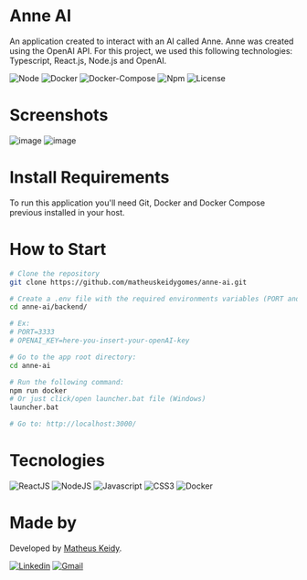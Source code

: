 # Anne AI

An application created to interact with an AI called Anne. Anne was created using the OpenAI API. For this project, we used this following technologies: Typescript, React.js, Node.js and OpenAI.

![Node](https://img.shields.io/badge/Node-v16.14%20(LTS)-brightgreen)
![Docker](https://img.shields.io/badge/Docker-v20.10.12-informational)
![Docker-Compose](https://img.shields.io/badge/Docker--compose-v1.29.2-blue)
![Npm](https://img.shields.io/badge/Npm-v8.3.1-blue)
![License](https://img.shields.io/badge/License-MIT-red)


# Screenshots

![image](https://user-images.githubusercontent.com/74063350/220494934-4ac77273-0441-4059-ad29-e16a72c814f1.png)
![image](https://user-images.githubusercontent.com/74063350/220494957-c16afb3a-baad-4288-b5e0-d5fe38782b53.png)


# Install Requirements

To run this application you'll need Git, Docker and Docker Compose previous installed in your host.

# How to Start

```bash
# Clone the repository
git clone https://github.com/matheuskeidygomes/anne-ai.git

# Create a .env file with the required environments variables (PORT and OPENAI_KEY) in the root of the following directory:
cd anne-ai/backend/

# Ex: 
# PORT=3333
# OPENAI_KEY=here-you-insert-your-openAI-key

# Go to the app root directory:
cd anne-ai

# Run the following command:
npm run docker
# Or just click/open launcher.bat file (Windows)
launcher.bat

# Go to: http://localhost:3000/
```


# Tecnologies

![ReactJS](https://img.shields.io/badge/React-20232A?style=for-the-badge&logo=react&logoColor=61DAFB)
![NodeJS](https://img.shields.io/badge/Node.js-43853D?style=for-the-badge&logo=node.js&logoColor=white)
![Javascript](https://img.shields.io/badge/JavaScript-F7DF1E?style=for-the-badge&logo=javascript&logoColor=black)
![CSS3](https://img.shields.io/badge/CSS3-1572B6?style=for-the-badge&logo=css3&logoColor=white)
![Docker](https://img.shields.io/badge/Docker-2CA5E0?style=for-the-badge&logo=docker&logoColor=white)

  
# Made by

Developed by <a href="https://github.com/matheuskeidygomes"> Matheus Keidy</a>.   
  
[![Linkedin](https://img.shields.io/badge/LinkedIn-0077B5?style=for-the-badge&logo=linkedin&logoColor=white)](https://www.linkedin.com/in/matheus-keidy-7b9886190/)
[![Gmail](https://img.shields.io/badge/Gmail-D14836?style=for-the-badge&logo=gmail&logoColor=white)](mailto:matheuskeidygomes@gmail.com)




